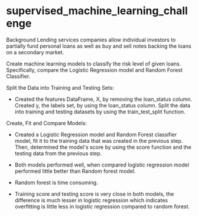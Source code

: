 # supervised_machine_learning_challenge

Background
Lending services companies allow individual investors to partially fund personal loans as well as buy and sell notes backing the loans on a secondary market.

Create machine learning models to classify the risk level of given loans. Specifically, compare the Logistic Regression model and Random Forest Classifier.

Split the Data into Training and Testing Sets: 

- Created the features DataFrame, X, by removing the loan_status column. Created y, the labels set, by using the loan_status column. Split the data into training and testing datasets by using the train_test_split function.

Create, Fit and Compare Models: 

- Created a Logistic Regression model and Random Forest classifier model, fit it to the training data that was created in the previous step. Then,       determined the model's score by using the score function and the testing data from the previous step.


- Both models performed well, when compared logistic regression model performed little better than Random forest model.

- Random forest is time consuming.

- Training score and testing score is very close in both models, the difference is much lesser in logistic regression which indicates overfitting is little less in logistic regression compared to random forest.
